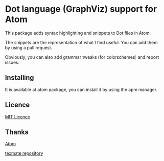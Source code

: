# Dot language (GraphViz) support for Atom

This package adds syntax highlighting and snippets to Dot files in Atom.

The snippets are the representation of what I find useful.
You can add them by using a pull request.

Obviously, you can also add grammar tweaks (for colorschemes) and report issues.

## Installing

It is available at atom package, you can install it by using the apm manager.

## Licence

[MIT Licence](http://adopi.mit-license.org/)

## Thanks

[Atom](https://github.com/atom/atom)

[texmate repository](https://github.com/textmate/graphviz.tmbundle)
